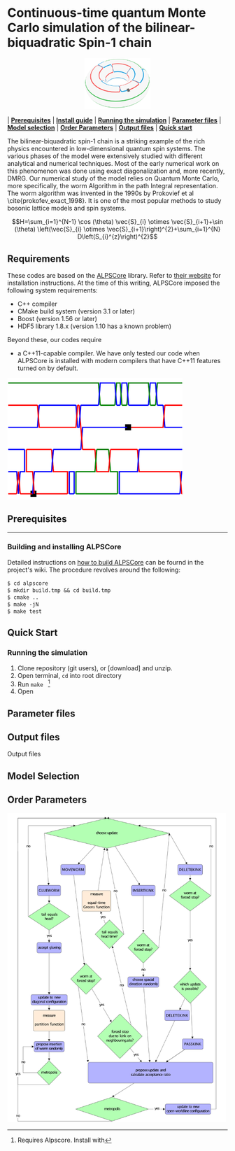 


# Continuous-time quantum Monte Carlo simulation of the bilinear-biquadratic Spin-1 chain

<p align="center">
  <img src="visualisations/torus_logo2.png" width="150" />
</p>


| [**Prerequisites**](#prerequisites)
| [**Install guide**](#installation)
| [**Running the simulation**](#running-the-simulation)
| [**Parameter files**](#parameter-files)
| [**Model selection**](#transformations)
| [**Order Parameters**](#order-parameter)
| [**Output files**](#output-files)
| [**Quick start**](#quick-start)


The bilinear-biquadratic spin-1 chain is a striking example of the rich physics encountered in low-dimensional quantum spin systems. The various phases of the model were extensively studied with different analytical and numerical techniques. Most of the early numerical work on this phenomenon was done using exact diagonalization and, more recently, DMRG.  Our numerical study of the model relies on Quantum Monte Carlo, more specifically, the worm Algorithm in the path Integral representation. The worm algorithm was invented in the 1990s by Prokovief et al \cite{prokofev_exact_1998}. It is one of the most popular methods to study bosonic lattice models and spin systems. 

$$H=\sum_{i=1}^{N-1} \cos (\theta)  \vec{S}_{i} \otimes \vec{S}_{i+1}+\sin (\theta) \left(\vec{S}_{i} \otimes \vec{S}_{i+1}\right)^{2}+\sum_{i=1}^{N} D\left(S_{i}^{z}\right)^{2}$$

    

Requirements
------------

These codes are based on the [ALPSCore](https://github.com/ALPSCore/ALPSCore)
library. Refer to [their website](http://alpscore.org/) for installation
instructions. At the time of this writing, ALPSCore imposed the following system
requirements:

  * C++ compiler
  * CMake build system (version 3.1 or later)
  * Boost (version 1.56 or later)
  * HDF5 library 1.8.x (version 1.10 has a known problem)
  
Beyond these, our codes require

  * a C++11-capable compiler. We have only tested our code when ALPSCore is installed with modern compilers that have C++11 features turned on by default.

<p>
  <img src="visualisations/worm_aklt.gif" width="400" />
</p>



## Prerequisites
-------------------------

### Building and installing ALPSCore

Detailed instructions on
[how to build ALPSCore](https://github.com/ALPSCore/ALPSCore/wiki/Installation)
can be fournd in the project's wiki. The procedure revolves around the following:

    $ cd alpscore
    $ mkdir build.tmp && cd build.tmp
    $ cmake ..
    $ make -jN
    $ make test



## Quick Start
### Running the simulation
1. Clone repository (git users), or [download] and unzip.
2. Open terminal, `cd` into root directory 
3. Run `make ` [^1]
5. Open
[^1]: Requires Alpscore. Install with 
## Parameter files


## Output files
Output files


## Model Selection
## Order Parameters
<p>
  <img src="visualisations/flow.png" width="500"/>
</p>

